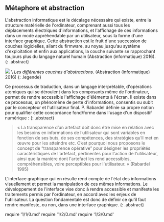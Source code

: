 ## Métaphore et abstraction

L'abstraction informatique est le décalage nécessaire qui existe, entre la structure matérielle de l'ordinateur, comprenant aussi tous les déplacements électriques d'informations, et l'affichage de ces informations dans un mode appréhendable par un utilisateur, sous la forme d'une interface graphique. Cette abstraction est le fruit d'une succession de couches logicielles, allant du firmware, au noyau jusqu'au système d'exploitation et enfin aux applications, la couche suivante se rapprochant toujours plus du langage naturel humain (Abstraction (informatique) 2016).
{: .abstract}

![](./assets/img/couches_abstraction.jpg) \\
*Les différentes couches d'abstractions.* (Abstraction (informatique) 2016)
{: .legende}

Ce processus de traduction, dans un langage interprétable, d'opérations atomiques qui se déroulent dans les composants même de l'ordinateur, permet de rendre accessible l'affichage d'éléments à l'écran. Il existe dans ce processus, un phénomène de perte d'informations, consentis ou subit par le concepteur et l'utilisateur final. P. Rabardel définie sa propre notion pour qualifier cette concordance fond/forme dans l'usage d'un dispositif numérique :
{: .abstract}

> « La transparence d’un artefact doit donc être mise en relation avec les besoins en informations de l’utilisateur qui sont variables en fonction de ses buts, de ses compétences, des stratégies qu’il met en œuvre pour les atteindre etc. C’est pourquoi nous proposons le concept de “transparence opérative” pour désigner les propriétés caractéristiques de l'artefact, pertinentes pour l'action de l'utilisateur, ainsi que la manière dont l'artefact les rend accessibles, compréhensibles, voire perceptibles pour l'utilisateur. » (Rabardel 1995)

L'interface graphique qui en résulte rend compte de l'état des informations visuellement et permet la manipulation de ces mêmes informations. Le développement de l'interface vise donc à rendre accessible et manifeste les traitements permis par l'ordinateur, en accord avec les enjeux de l'utilisateur. La question fondamentale est donc de définir ce qu'il faut rendre manifeste, ou non, dans une interface graphique.
{: .abstract}

require '1/1/0.md'
require '1/2/0.md'
require '1/3/0.md'